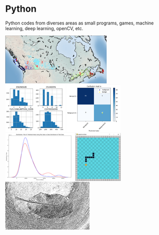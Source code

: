# Python
Python codes from diverses areas as small programs, games, machine learning, deep learning, openCV, etc.

<img src="/images/ML IBM/1.png" height="150"> <img src="/images/ML IBM/4.png" height="150"> <img src="/images/ML IBM/3.png" height="150"> <img src="/images/DA IBM/3.png" height="150"> <img src="/images/Games/snake.png" height="150"> <img src="/images/OpenCV/1.png" height="150">

